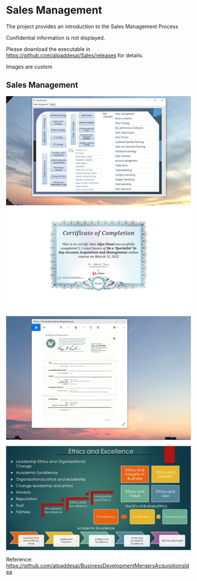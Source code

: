# Sales Management

The project provides an introduction to the Sales Management Process

Confidential information is not displayed.

Please download the executable in https://github.com/alpaddesai/Sales/releases for details.

Images are custom

## Sales Management 
![image](SalesManagement.png)
![image](Sales.jpg)

![image](USCopyrightCertificate.png)

![image](Ethics.jpg)

Reference: https://github.com/alpaddesai/BusinessDevelopmentMergersAcquisitionsIdea
